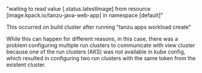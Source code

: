 "waiting to read value [.status.latestImage] from resource [image.kpack.io/tanzu-java-web-app] in namespace [default]"

This occurred on build cluster after running "tanzu apps workload create"

While this can happen for different reasons, in this case, there was a problem configuring multiple run clusters to communicate with view cluster because one of the run clusters (AKS) was not available in kube config, which resulted in configuring two run clusters with the same token from the existent cluster.